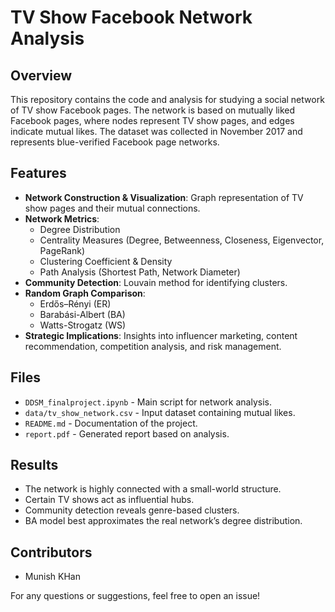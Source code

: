 # TV Show Facebook Network Analysis

## Overview
This repository contains the code and analysis for studying a social network of TV show Facebook pages. The network is based on mutually liked Facebook pages, where nodes represent TV show pages, and edges indicate mutual likes. The dataset was collected in November 2017 and represents blue-verified Facebook page networks.

## Features
- **Network Construction & Visualization**: Graph representation of TV show pages and their mutual connections.
- **Network Metrics**:
  - Degree Distribution
  - Centrality Measures (Degree, Betweenness, Closeness, Eigenvector, PageRank)
  - Clustering Coefficient & Density
  - Path Analysis (Shortest Path, Network Diameter)
- **Community Detection**: Louvain method for identifying clusters.
- **Random Graph Comparison**:
  - Erdős–Rényi (ER)
  - Barabási-Albert (BA)
  - Watts-Strogatz (WS)
- **Strategic Implications**: Insights into influencer marketing, content recommendation, competition analysis, and risk management.


## Files
- `DDSM_finalproject.ipynb` - Main script for network analysis.
- `data/tv_show_network.csv` - Input dataset containing mutual likes.
- `README.md` - Documentation of the project.
- `report.pdf` - Generated report based on analysis.

## Results
- The network is highly connected with a small-world structure.
- Certain TV shows act as influential hubs.
- Community detection reveals genre-based clusters.
- BA model best approximates the real network’s degree distribution.

## Contributors
- Munish KHan

For any questions or suggestions, feel free to open an issue!

